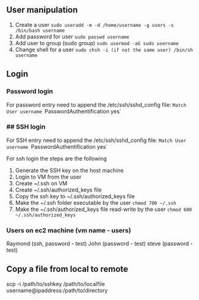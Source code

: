 ## User manipulation

1. Create a user `sudo useradd -m -d /home/username -g users -s /bin/bash username`
2. Add password for user `sudo passwd username`
3. Add user to group (sudo group) `sudo usermod -aG sudo username`
4. Change shell for a user `sudo chsh -i (if not the same user) /bin/sh username`

## Login
### Password login
For password entry need to append the /etc/ssh/sshd_config file:
`Match User username
`PasswordAuthentification yes`

### ## SSH login
For SSH entry need to append the /etc/ssh/sshd_config file:
`Match User username
`PasswordAuthentification yes`

For ssh login the steps are the following
1. Generate the SSH key on the host machine 
2. Login to VM from the user
3. Create ~/.ssh on VM 
4. Create ~/.ssh/authorized_keys file
5. Copy the ssh key to ~/.ssh/authorized_keys file 
6. Make the ~/.ssh folder executable by the user `chmod 700 ~/.ssh`
7. Make the ~/.ssh/authorized_keys file read-write by the user `chmod 600 ~/.ssh/authorized_keys`

### Users on ec2 machine (vm name - users)
Raymond (ssh, password - test)
John (password - test)
steve (password - test)


## Copy a file from local to remote
scp -i /path/to/sshkey /path/to/localfile username@ipaddress:/path/to/directory